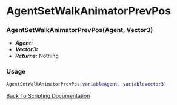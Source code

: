 # AgentSetWalkAnimatorPrevPos

### AgentSetWalkAnimatorPrevPos(Agent, Vector3)
- ***Agent:*** 
- ***Vector3:*** 
- ***Returns:*** Nothing

### Usage

```Lua
AgentSetWalkAnimatorPrevPos(variableAgent, variableVector3)
```


[Back To Scripting Documentation](../README.md)
